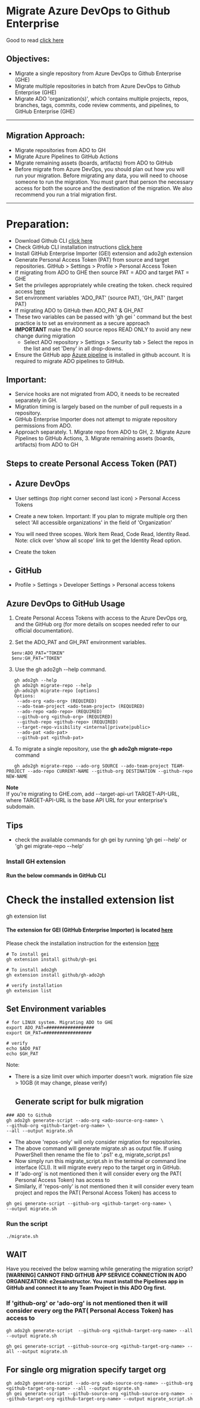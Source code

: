
# Migrate Azure DevOps to Github Enterprise

Good to read [click here](https://github.com/github/gh-gei#readme)

## Objectives:
- Migrate a single repository from Azure DevOps to Github Enterprise (GHE)
- Migrate multiple repositories in batch from Azure DevOps to Github Enterprise (GHE)
- Migrate ADO 'organization(s)', which contains multiple projects, repos, branches, tags, commits, code review comments,  and pipelines, to GitHub Enterprise (GHE)
-----------------

## Migration Approach:
- Migrate repositories from ADO to GH 
- Migrate Azure Pipelines to GitHub Actions
- Migrate remaining assets (boards, artifacts) from ADO to GitHub
- Before  migrate from Azure DevOps, you should plan out how you will run your migration. Before migrating any data, you will need to
  choose someone to run the migration. You must grant that person the necessary access for both the source and the destination of the migration.
  We also recommend you run a trial  migration first.
  
-----------------
# Preparation:
- Download Github CLI [click here](https://cli.github.com/)
- Check GitHub CLI installation instructions [click here](https://github.com/cli/cli#readme)
- Install GitHub Enterprise Importer (GEI) extension and ado2gh extension
- Generate Personal Access Token (PAT) from source and target repositories. GitHub > Settings > Profile > Personal Access Token
- If migrating from ADO to GHE then source PAT = ADO and target PAT = GHE
- Set the privileges appropriately while creating the token. check required access [here](https://docs.github.com/en/migrations/using-github-enterprise-importer/preparing-to-migrate-with-github-enterprise-importer/managing-access-for-github-enterprise-importer#required-roles-for-github)
- Set environment variables  'ADO_PAT' (source PAT), 'GH_PAT' (target PAT)
- If migrating ADO to GitHub then ADO_PAT & GH_PAT
- These two variables can be passed with 'gh gei ' command but the best practice is to set as environment as a secure approach
- **IMPORTANT** make the ADO source repos READ ONLY to avoid any new change during migration
  - Select ADO repository > Settings > Security tab > Select the repos in the list and set 'Deny' in all drop-downs.
- Ensure the GitHub app [Azure pipeline](https://github.com/e2eSolutionArchitect/migrate-ado-to-ghe/blob/main/install-azure-pipeline-github-apps.md) is installed in github account. It is required to migrate ADO pipelines to GitHub.



## Important:
- Service hooks are not migrated from ADO, it needs to be recreated separately in GH.
- Migration timing is largely based on the number of pull requests in a repository.
- GitHub Enterprise Importer does not attempt to migrate repository permissions from ADO.
- Approach separately. 1. Migrate repo from ADO to GH, 2. Migrate Azure Pipelines to GitHub Actions, 3. Migrate remaining assets (boards, artifacts) from ADO to GH


## Steps to create Personal Access Token (PAT) 
- ## Azure DevOps
 - User settings (top right corner second last icon) > Personal Access Tokens
 - Create a new token. Important: If you plan to migrate multiple org then select 'All accessible organizations' in the field of 'Organization'
 - You will need three scopes. Work Item Read, Code Read, Identity Read. Note: click over 'show all scope' link to get the Identity Read option.
 - Create the token
  
- ## GitHub
 - Profile > Settings > Developer Settings > Personal access tokens

## Azure DevOps to GitHub Usage
1. Create Personal Access Tokens with access to the Azure DevOps org, and the GitHub org (for more details on scopes needed refer to our official documentation).

2. Set the ADO_PAT and GH_PAT environment variables.
```
  $env:ADO_PAT="TOKEN"
  $env:GH_PAT="TOKEN"
```
3. Use the gh ado2gh --help command. 
```
   gh ado2gh --help
   gh ado2gh migrate-repo --help 
   gh-ado2gh migrate-repo [options]
   Options:
    --ado-org <ado-org> (REQUIRED)
    --ado-team-project <ado-team-project> (REQUIRED)
    --ado-repo <ado-repo> (REQUIRED)
    --github-org <github-org> (REQUIRED)
    --github-repo <github-repo> (REQUIRED)
    --target-repo-visibility <internal|private|public>
    --ado-pat <ado-pat>
    --github-pat <github-pat>
```

4. To migrate a single repository, use the **gh ado2gh migrate-repo** command
```
   gh ado2gh migrate-repo --ado-org SOURCE --ado-team-project TEAM-PROJECT --ado-repo CURRENT-NAME --github-org DESTINATION --github-repo NEW-NAME
```
**Note** <br/> 
If you're migrating to GHE.com, add --target-api-url TARGET-API-URL, where TARGET-API-URL is the base API URL for your enterprise's subdomain. 
## Tips
- check the available commands for gh gei by running 'gh gei --help' or 'gh gei migrate-repo --help'

### Install GH extension
#### Run the below commands in GitHub CLI

# Check the installed extension list
gh extension list

#### The extension for GEI (GitHub Enterprise Importer) is located [here](https://github.com/github/gh-gei)
Please check the installation instruction for the extension [here](https://github.com/github/gh-gei#readme)

```
# To install gei
gh extension install github/gh-gei

# To install ado2gh
gh extension install github/gh-ado2gh

# verify installation
gh extension list
```

## Set Environment variables
```
# for LINUX system. Migrating ADO to GHE
export ADO_PAT=##################
export GH_PAT=##################

# verify
echo $ADO_PAT
echo $GH_PAT
```


Note: 
- There is a size limit over which importer doesn't work. migration file size > 10GB (it may change, please verify)

  ## Generate script for bulk migration
```
### ADO to Github
gh ado2gh generate-script --ado-org <ado-source-org-name> \
--github-org <github-target-org-name> \
--all --output migrate.sh
```

- The above 'repos-only' will only consider migration for repositories. 
- The above command will generate migrate.sh as output file. If using PowerShell then rename the file to '.ps1' e.g, migrate_script.ps1 
- Now simply run this migrate_script.sh in the terminal or command line interface (CLI). It will migrate every repo to the target org in GitHub.
- If 'ado-org' is not mentioned then it will consider every org the PAT( Personal Access Token) has access to
- Similarly, if 'repos-only' is not mentioned then it will consider every team project and repos the PAT( Personal Access Token) has access to

```
gh gei generate-script --github-org <github-target-org-name> \
--output migrate.sh 
```

### Run the script
```
./migrate.sh
```



## WAIT
Have you received the below warning while generating the migration script?
**[WARNING] CANNOT FIND GITHUB APP SERVICE CONNECTION IN ADO ORGANIZATION: e2esainstructor. You must install the Pipelines app in GitHub and connect it to any Team Project in this ADO Org first.**

### If 'github-org' or 'ado-org' is not mentioned then it will consider every org the PAT( Personal Access Token) has access to
```
gh ado2gh generate-script  --github-org <github-target-org-name> --all --output migrate.sh

gh gei generate-script --github-source-org <github-target-org-name> --all --output migrate.sh
```

## For single org migration specify target org

```
gh ado2gh generate-script --ado-org <ado-source-org-name> --github-org <github-target-org-name> --all --output migrate.sh
gh gei generate-script --github-source-org <github-source-org-name>  --github-target-org <github-target-org-name> --output migrate_script.sh 
```




